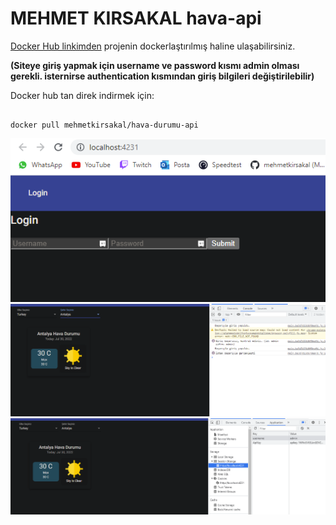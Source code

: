 # MEHMET KIRSAKAL hava-api

[Docker Hub linkimden](https://hub.docker.com/u/mehmetkirsakal) projenin dockerlaştırılmış haline ulaşabilirsiniz. 

**(Siteye giriş yapmak için username ve password kısmı admin olması gerekli. isternirse authentication kısmından giriş bilgileri değiştirilebilir)**

Docker hub tan direk indirmek için:

```docker

docker pull mehmetkirsakal/hava-durumu-api

```


![ornek1](/ornek1.png)
![ornek1](/odev2.png)
![ornek1](/odev3.png)
